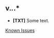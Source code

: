 ## v.*.*.*
- **[TXT]** Some text.

[Known Issues](https://github.com/YakkaDev/DiscordJS-Dual-Boilerplate/issues)